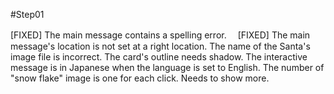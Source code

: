 #Step01

[FIXED] The main message contains a spelling error.　
[FIXED] The main message's location is not set at a right location.
The name of the Santa's image file is incorrect.
The card's outline needs shadow.
The interactive message is in Japanese when the language is set to English.
The number of "snow flake" image is one for each click. Needs to show more.
